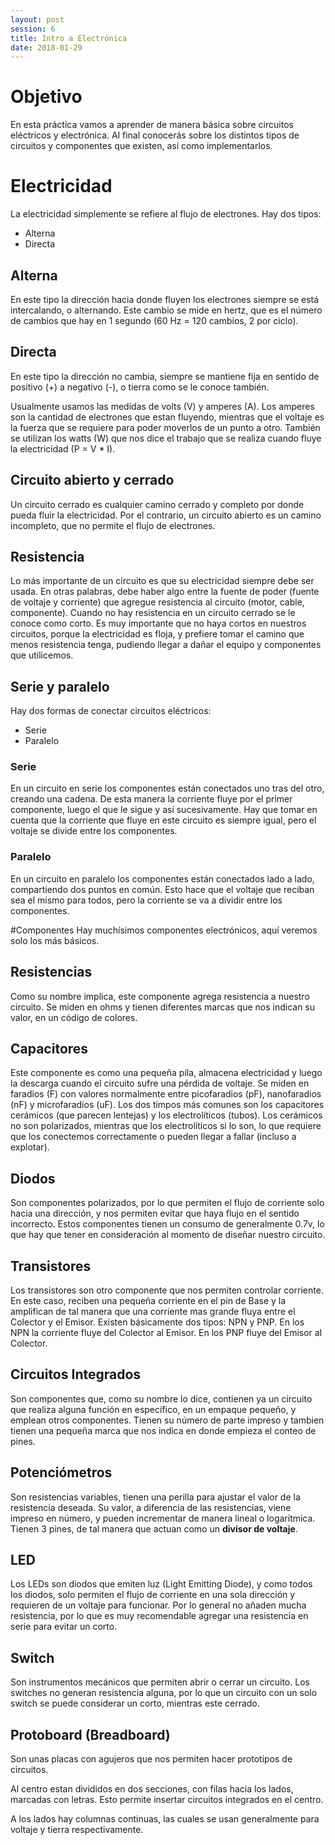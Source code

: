 ```yaml
---
layout: post
session: 6
title: Intro a Electrónica
date: 2018-01-29
---
```


# Objetivo
En esta práctica vamos a aprender de manera básica sobre circuitos eléctricos y electrónica. Al final conocerás sobre los
distintos tipos de circuitos y componentes que existen, así como implementarlos.

# Electricidad
La electricidad simplemente se refiere al flujo de electrones. Hay dos tipos:

* Alterna
* Directa

## Alterna
En este tipo la dirección hacia donde fluyen los electrones siempre se está intercalando, o alternando. Este cambio se 
mide en hertz, que es el número de cambios que hay en 1 segundo (60 Hz = 120 cambios, 2 por ciclo).  

## Directa
En este tipo la dirección no cambia, siempre se mantiene fija en sentido de positivo (+) a negativo (-), o tierra como 
se le conoce también.

Usualmente usamos las medidas de volts (V) y amperes (A). Los amperes son la cantidad de electrones que estan fluyendo, 
mientras que el voltaje es la fuerza que se requiere para poder moverlos de un punto a otro. También se utilizan los 
watts (W) que nos dice el trabajo que se realiza cuando fluye la electricidad (P = V * I).

## Circuito abierto y cerrado
Un circuito cerrado es cualquier camino cerrado y completo por donde pueda fluir la electricidad. Por el contrario, un 
circuito abierto es un camino incompleto, que no permite el flujo de electrones.

## Resistencia
Lo más importante de un circuito es que su electricidad siempre debe ser usada. En otras palabras, debe haber algo entre
la fuente de poder (fuente de voltaje y corriente) que agregue resistencia al circuito (motor, cable, componente). Cuando
no hay resistencia en un circuito cerrado se le conoce como corto. Es muy importante que no haya cortos en nuestros 
circuitos, porque la electricidad es floja, y prefiere tomar el camino que menos resistencia tenga, pudiendo llegar a 
dañar el equipo y componentes que utilicemos.

## Serie y paralelo
Hay dos formas de conectar circuitos eléctricos:

* Serie
* Paralelo

### Serie
En un circuito en serie los componentes están conectados uno tras del otro, creando
una cadena. De esta manera la corriente fluye por el primer componente, luego el que le sigue y así sucesivamente. Hay 
que tomar en cuenta que la corriente que fluye en este circuito es siempre igual, pero el voltaje se divide entre los 
componentes.

### Paralelo
En un circuito en paralelo los componentes están conectados lado a lado, compartiendo dos puntos en común. Esto hace que
el voltaje que reciban sea el mismo para todos, pero la corriente se va a dividir entre los componentes.

#Componentes
Hay muchísimos componentes electrónicos, aquí veremos solo los más básicos. 

## Resistencias
Como su nombre implica, este componente agrega resistencia a nuestro circuito. Se miden en ohms y tienen diferentes marcas
que nos indican su valor, en un código de colores.

## Capacitores
Este componente es como una pequeña pila, almacena electricidad y luego la descarga cuando el circuito sufre una pérdida 
de voltaje. Se miden en faradios (F) con valores normalmente entre picofaradios (pF), nanofaradios (nF) y microfaradios (uF).
Los dos timpos más comunes son los capacitores cerámicos (que parecen lentejas) y los electrolíticos (tubos). Los cerámicos
no son polarizados, mientras que los electrolíticos si lo son, lo que requiere que los conectemos correctamente o pueden
llegar a fallar (incluso a explotar).

## Diodos
Son componentes polarizados, por lo que permiten el flujo de corriente solo hacia una dirección, y nos permiten evitar 
que haya flujo en el sentido incorrecto. Estos componentes tienen un consumo de generalmente 0.7v, lo que hay que tener 
en consideración al momento de diseñar nuestro circuito.

## Transistores
Los transistores son otro componente que nos permiten controlar corriente. En este caso, reciben una pequeña corriente en
el pin de Base y la amplifican de tal manera que una corriente mas grande fluya entre el Colector y el Emisor. Existen
básicamente dos tipos: NPN y PNP. En los NPN la corriente fluye del Colector al Emisor. En los PNP fluye del Emisor al
Colector.

## Circuitos Integrados
Son componentes que, como su nombre lo dice, contienen ya un circuito que realiza alguna función en específico, en un
empaque pequeño, y emplean otros componentes. Tienen su número de parte impreso y tambien tienen una pequeña marca que 
nos indica en donde empieza el conteo de pines.

## Potenciómetros
Son resistencias variables, tienen una perilla para ajustar el valor de la resistencia deseada. Su valor, a diferencia de
las resistencias, viene impreso en número, y pueden incrementar de manera lineal o logarítmica. Tienen 3 pines, de tal
manera que actuan como un **divisor de voltaje**.

## LED
Los LEDs son diodos que emiten luz (Light Emitting Diode), y como todos los diodos, solo permiten el flujo de corriente 
en una sola dirección y requieren de un voltaje para funcionar. Por lo general no añaden mucha resistencia, por lo que
es muy recomendable agregar una resistencia en serie para evitar un corto.

## Switch
Son instrumentos mecánicos que permiten abrir o cerrar un circuito. Los switches no generan resistencia alguna, por lo que
un circuito con un solo switch se puede considerar un corto, mientras este cerrado.

## Protoboard (Breadboard)
Son unas placas con agujeros que nos permiten hacer prototipos de circuitos.

Al centro estan divididos en dos secciones, con filas hacia los lados, marcadas con letras. Esto permite insertar circuitos
integrados en el centro.

A los lados hay columnas continuas, las cuales se usan generalmente para voltaje y tierra respectivamente. 
 